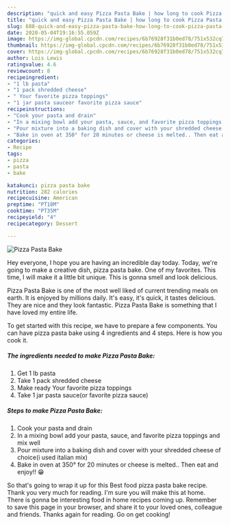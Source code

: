 ```yaml
---
description: "quick and easy Pizza Pasta Bake | how long to cook Pizza Pasta Bake"
title: "quick and easy Pizza Pasta Bake | how long to cook Pizza Pasta Bake"
slug: 688-quick-and-easy-pizza-pasta-bake-how-long-to-cook-pizza-pasta-bake
date: 2020-05-04T19:16:55.059Z
image: https://img-global.cpcdn.com/recipes/6b76928f31b0ed78/751x532cq70/pizza-pasta-bake-recipe-main-photo.jpg
thumbnail: https://img-global.cpcdn.com/recipes/6b76928f31b0ed78/751x532cq70/pizza-pasta-bake-recipe-main-photo.jpg
cover: https://img-global.cpcdn.com/recipes/6b76928f31b0ed78/751x532cq70/pizza-pasta-bake-recipe-main-photo.jpg
author: Lois Lewis
ratingvalue: 4.6
reviewcount: 8
recipeingredient:
- "1 lb pasta"
- "1 pack shredded cheese"
- " Your favorite pizza toppings"
- "1 jar pasta sauceor favorite pizza sauce"
recipeinstructions:
- "Cook your pasta and drain"
- "In a mixing bowl add your pasta, sauce, and favorite pizza toppings and mix well"
- "Pour mixture into a baking dish and cover with your shredded cheese of choice(i used italian mix)"
- "Bake in oven at 350° for 20 minutes or cheese is melted.. Then eat and enjoy!! 😁"
categories:
- Recipe
tags:
- pizza
- pasta
- bake

katakunci: pizza pasta bake 
nutrition: 282 calories
recipecuisine: American
preptime: "PT18M"
cooktime: "PT35M"
recipeyield: "4"
recipecategory: Dessert

---
```



![Pizza Pasta Bake](https://img-global.cpcdn.com/recipes/6b76928f31b0ed78/751x532cq70/pizza-pasta-bake-recipe-main-photo.jpg)

Hey everyone, I hope you are having an incredible day today. Today, we're going to make a creative dish, pizza pasta bake. One of my favorites. This time, I will make it a little bit unique. This is gonna smell and look delicious.



Pizza Pasta Bake is one of the most well liked of current trending meals on earth. It is enjoyed by millions daily. It's easy, it's quick, it tastes delicious. They are nice and they look fantastic. Pizza Pasta Bake is something that I have loved my entire life.


To get started with this recipe, we have to prepare a few components. You can have pizza pasta bake using 4 ingredients and 4 steps. Here is how you cook it.

<!--inarticleads1-->

##### The ingredients needed to make Pizza Pasta Bake:

1. Get 1 lb pasta
1. Take 1 pack shredded cheese
1. Make ready  Your favorite pizza toppings
1. Take 1 jar pasta sauce(or favorite pizza sauce)




<!--inarticleads2-->

##### Steps to make Pizza Pasta Bake:

1. Cook your pasta and drain
1. In a mixing bowl add your pasta, sauce, and favorite pizza toppings and mix well
1. Pour mixture into a baking dish and cover with your shredded cheese of choice(i used italian mix)
1. Bake in oven at 350° for 20 minutes or cheese is melted.. Then eat and enjoy!! 😁




So that's going to wrap it up for this Best food pizza pasta bake recipe. Thank you very much for reading. I'm sure you will make this at home. There is gonna be interesting food in home recipes coming up. Remember to save this page in your browser, and share it to your loved ones, colleague and friends. Thanks again for reading. Go on get cooking!
